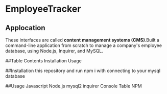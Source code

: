 # EmployeeTracker


## Applocation 

 These interfaces are called **content management systems (CMS)**.Built a command-line application from scratch to manage a company's employee database, using Node.js, Inquirer, and MySQL.

##Table Contents
Installation
Usage

##Installation
 this repository and run npm i with connecting to your mysql database

##Usage
Javascript
Node.js
mysql2
inquirer
Console Table NPM 





